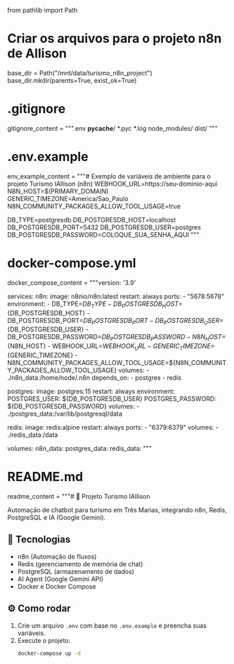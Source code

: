 from pathlib import Path

# Criar os arquivos para o projeto n8n de Allison
base_dir = Path("/mnt/data/turismo_n8n_project")
base_dir.mkdir(parents=True, exist_ok=True)

# .gitignore
gitignore_content = """.env
__pycache__/
*.pyc
*.log
node_modules/
dist/
"""

# .env.example
env_example_content = """# Exemplo de variáveis de ambiente para o projeto Turismo IAllison (n8n)
WEBHOOK_URL=https://seu-dominio-aqui
N8N_HOST=$(PRIMARY_DOMAIN)
GENERIC_TIMEZONE=America/Sao_Paulo
N8N_COMMUNITY_PACKAGES_ALLOW_TOOL_USAGE=true

DB_TYPE=postgresdb
DB_POSTGRESDB_HOST=localhost
DB_POSTGRESDB_PORT=5432
DB_POSTGRESDB_USER=postgres
DB_POSTGRESDB_PASSWORD=COLOQUE_SUA_SENHA_AQUI
"""

# docker-compose.yml
docker_compose_content = """version: '3.9'

services:
  n8n:
    image: n8nio/n8n:latest
    restart: always
    ports:
      - "5678:5678"
    environment:
      - DB_TYPE=${DB_TYPE}
      - DB_POSTGRESDB_HOST=${DB_POSTGRESDB_HOST}
      - DB_POSTGRESDB_PORT=${DB_POSTGRESDB_PORT}
      - DB_POSTGRESDB_USER=${DB_POSTGRESDB_USER}
      - DB_POSTGRESDB_PASSWORD=${DB_POSTGRESDB_PASSWORD}
      - N8N_HOST=${N8N_HOST}
      - WEBHOOK_URL=${WEBHOOK_URL}
      - GENERIC_TIMEZONE=${GENERIC_TIMEZONE}
      - N8N_COMMUNITY_PACKAGES_ALLOW_TOOL_USAGE=${N8N_COMMUNITY_PACKAGES_ALLOW_TOOL_USAGE}
    volumes:
      - ./n8n_data:/home/node/.n8n
    depends_on:
      - postgres
      - redis

  postgres:
    image: postgres:15
    restart: always
    environment:
      POSTGRES_USER: ${DB_POSTGRESDB_USER}
      POSTGRES_PASSWORD: ${DB_POSTGRESDB_PASSWORD}
    volumes:
      - ./postgres_data:/var/lib/postgresql/data

  redis:
    image: redis:alpine
    restart: always
    ports:
      - "6379:6379"
    volumes:
      - ./redis_data:/data

volumes:
  n8n_data:
  postgres_data:
  redis_data:
"""

# README.md
readme_content = """# 🤖 Projeto Turismo IAllison

Automação de chatbot para turismo em Três Marias, integrando n8n, Redis, PostgreSQL e IA (Google Gemini).

## 🚀 Tecnologias
- n8n (Automação de fluxos)
- Redis (gerenciamento de memória de chat)
- PostgreSQL (armazenamento de dados)
- AI Agent (Google Gemini API)
- Docker e Docker Compose

## ⚙️ Como rodar
1. Crie um arquivo `.env` com base no `.env.example` e preencha suas variáveis.
2. Execute o projeto:
   ```bash
   docker-compose up -d

